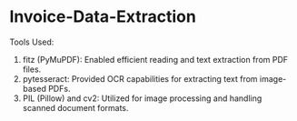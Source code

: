 # Invoice-Data-Extraction

Tools Used:
1. fitz (PyMuPDF): Enabled efficient reading and text extraction from PDF files.
2. pytesseract: Provided OCR capabilities for extracting text from image-based PDFs.
3. PIL (Pillow) and cv2: Utilized for image processing and handling scanned document formats.
